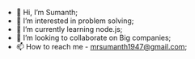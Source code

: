 - 👋 Hi, I’m Sumanth;
- 👀 I’m interested in problem solving;
- 🌱 I’m currently learning node.js;
- 💞️ I’m looking to collaborate on Big companies;
- 📫 How to reach me - mrsumanth1947@gmail.com;

<!---
sumanth-08/sumanth-08 is a ✨ special ✨ repository because its `README.md` (this file) appears on your GitHub profile.
You can click the Preview link to take a look at your changes.
--->
